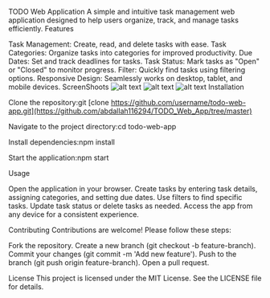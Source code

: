 TODO Web Application
A simple and intuitive task management web application designed to help users organize, track, and manage tasks efficiently.
Features

Task Management: Create, read, and delete tasks with ease.
Task Categories: Organize tasks into categories for improved productivity.
Due Dates: Set and track deadlines for tasks.
Task Status: Mark tasks as "Open" or "Closed" to monitor progress.
Filter: Quickly find tasks using filtering options.
Responsive Design: Seamlessly works on desktop, tablet, and mobile devices.
ScreenShoots
![alt text]([http://url/to/img.png](https://github.com/abdallah116294/TODO_Web_App/blob/master/TODO_Web_App/ScreenShots/WhatsApp%20Image%202025-07-06%20at%2011.01.19_2238a5e0.jpg))
![alt text]([http://url/to/img.png](https://github.com/abdallah116294/TODO_Web_App/blob/master/TODO_Web_App/ScreenShots/WhatsApp%20Image%202025-07-06%20at%2011.01.50_7dd2b8d0.jpg))
![alt text]([http://url/to/img.png](https://github.com/abdallah116294/TODO_Web_App/blob/master/TODO_Web_App/ScreenShots/WhatsApp%20Image%202025-07-06%20at%2011.02.14_04b6d7b8.jpg))
Installation

Clone the repository:git [clone https://github.com/username/todo-web-app.git](https://github.com/abdallah116294/TODO_Web_App/tree/master)


Navigate to the project directory:cd todo-web-app


Install dependencies:npm install


Start the application:npm start



Usage

Open the application in your browser.
Create tasks by entering task details, assigning categories, and setting due dates.
Use filters to find specific tasks.
Update task status or delete tasks as needed.
Access the app from any device for a consistent experience.

Contributing
Contributions are welcome! Please follow these steps:

Fork the repository.
Create a new branch (git checkout -b feature-branch).
Commit your changes (git commit -m 'Add new feature').
Push to the branch (git push origin feature-branch).
Open a pull request.

License
This project is licensed under the MIT License. See the LICENSE file for details.
